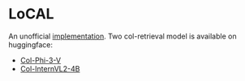 # LoCAL

An unofficial [implementation](https://github.com/puar-playground/SV-RAG).
Two col-retrieval model is available on huggingface: 
- [Col-Phi-3-V](https://huggingface.co/puar-playground/Col-Phi-3-V)
- [Col-InternVL2-4B](https://huggingface.co/puar-playground/Col-InternVL2-4B)
